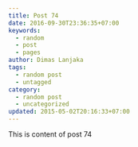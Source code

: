 ```yaml
---
title: Post 74
date: 2016-09-30T23:36:35+07:00
keywords:
  - random
  - post
  - pages
author: Dimas Lanjaka
tags:
  - random post
  - untagged
category:
  - random post
  - uncategorized
updated: 2015-05-02T20:16:33+07:00
---
```

This is content of post 74